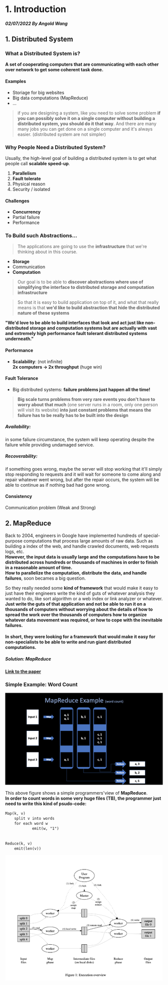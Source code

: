 # 1. Introduction
##### 02/07/2022 By Angold Wang

## 1. Distributed System
### What a Distributed System is?
**A set of cooperating computers that are communicating with each other over network to get some coherent task done.**

#### Examples
* Storiage for big websites
* Big data computations (MapReduce)
* ...

> if you are designing a system, like you need to solve some problem **if you can possibly solve it on a single computer without building a distributed system, you should do it that way**. And there are many many jobs you can get done on a single computer and it's always easier. (distributed system are not simpler)

### Why People Need a Distributed System?

Usually, the high-level goal of building a distributed system is to get what people call **scalable speed-up**.

1. **Parallelism**
2. **Fault tolerate**
3. Physical reason
4. Security / isolated

#### Challenges
* **Concurrency**
* Partial failure
* Performance


### To Build such Abstractions...

> The applications are going to use the **infrastructure** that we're thinking about in this course.

* **Storage**
* Communication
* **Computation**

> Our goal is to be able to **discover abstractions where use of simplifying the interface to distributed storage and computation infrastructure**

> So that it is easy to build application on top of it, and what that really means is that **we'd like to build abstraction that hide the distributed nature of these systems**

**"We'd love to be able to build interfaces that look and act just like non-distributed storage and computation systems but are actually with vast and extremely high performance fault tolerant distributed systems underneath."**
 

#### Performance

* **Scalability**: (not infinite)<br>
**2x computers -> 2x throughput** (huge win)

#### Fault Tolerance

* Big distributed systems: **failure problems just happen all the time!**

> **Big scale turns problems from very rare events you don't have to worry about that much** (one server runs in a room, only one person will visit its website) **into just constant problems that means the failure has to be really has to be built into the design**


##### Availability: 
in some faliure circumstance, the system will keep operating despite the failure while providing undamaged service.
##### Recoverability: 
if something goes wrong, maybe the server will stop working that it'll simply stop responding to requests and it will wait for someone to come along and repair whatever went wrong, but after the repair occurs, the system will be able to continue as if nothing bad had gone wrong.


#### Consistency

Communication problem (Weak and Strong)


## 2. MapReduce

Back to 2004, engineers in Google have implemented hundreds of special-purpose computations that process large amounts of raw data. Such as building a index of the web, and handle crawled documents, web requests logs, etc.<br>
**However, the input data is usually large and the computations have to be distributed across hundreds or thousands of machines in order to finish in a reasonable amount of time.**<br> 
**How to parallelize the computation, distribute the data, and handle failures**, soon becames a big question.<br>

So they really needed some **kind of framework** that would make it easy to just have their engineers write the kind of guts of whatever analysis they wanted to do, like sort algorithm or a web index or link analyzer or whatever. <br>
**Just write the guts of that application and not be able to run it on a thousands of computers without worrying about the details of how to spread the work over the thousands of computers how to organize whatever data movement was required, or how to cope with the inevitable failures.**


#### In short, they were looking for a framework that would make it easy for non-specialists to be able to write and run giant distributed computations.


##### Solution: MapReduce 
**[Link to the paper](papers/mapreduce.pdf)**

### Simple Example: Word Count

![mapreduceex](Sources/mapreduceex.png)

This above figure shows a simple programmers'view of **MapReduce**.<br>
**In order to count words in some very huge files (TB), the programmer just need to write this kind of psudo-code:**
```
Map(k, v)
    split v into words
    for each word w
            emit(w, "1")


Reduce(k, v)
    emit(len(v))
```


![mapreduce](Sources/mapreduce.png)





















